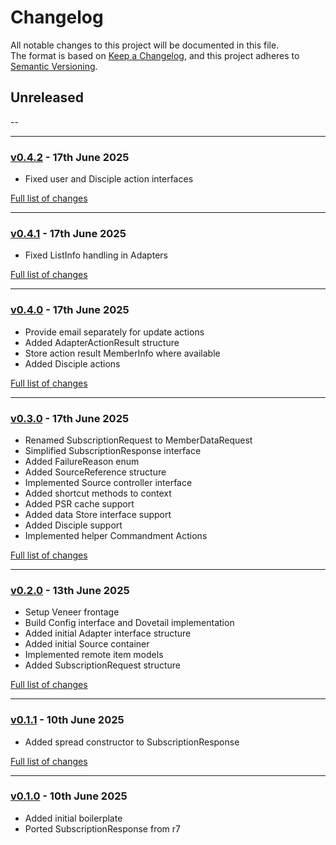 # Changelog

All notable changes to this project will be documented in this file.<br>
The format is based on [Keep a Changelog](https://keepachangelog.com/en/1.0.0/),
and this project adheres to [Semantic Versioning](https://semver.org/spec/v2.0.0.html).

## Unreleased
--

---

### [v0.4.2](https://github.com/decodelabs/telegraph/commits/v0.4.2) - 17th June 2025

- Fixed user and Disciple action interfaces

[Full list of changes](https://github.com/decodelabs/telegraph/compare/v0.4.1...v0.4.2)

---

### [v0.4.1](https://github.com/decodelabs/telegraph/commits/v0.4.1) - 17th June 2025

- Fixed ListInfo handling in Adapters

[Full list of changes](https://github.com/decodelabs/telegraph/compare/v0.4.0...v0.4.1)

---

### [v0.4.0](https://github.com/decodelabs/telegraph/commits/v0.4.0) - 17th June 2025

- Provide email separately for update actions
- Added AdapterActionResult structure
- Store action result MemberInfo where available
- Added Disciple actions

[Full list of changes](https://github.com/decodelabs/telegraph/compare/v0.3.0...v0.4.0)

---

### [v0.3.0](https://github.com/decodelabs/telegraph/commits/v0.3.0) - 17th June 2025

- Renamed SubscriptionRequest to MemberDataRequest
- Simplified SubscriptionResponse interface
- Added FailureReason enum
- Added SourceReference structure
- Implemented Source controller interface
- Added shortcut methods to context
- Added PSR cache support
- Added data Store interface support
- Added Disciple support
- Implemented helper Commandment Actions

[Full list of changes](https://github.com/decodelabs/telegraph/compare/v0.2.0...v0.3.0)

---

### [v0.2.0](https://github.com/decodelabs/telegraph/commits/v0.2.0) - 13th June 2025

- Setup Veneer frontage
- Build Config interface and Dovetail implementation
- Added initial Adapter interface structure
- Added initial Source container
- Implemented remote item models
- Added SubscriptionRequest structure

[Full list of changes](https://github.com/decodelabs/telegraph/compare/v0.1.1...v0.2.0)

---

### [v0.1.1](https://github.com/decodelabs/telegraph/commits/v0.1.1) - 10th June 2025

- Added spread constructor to SubscriptionResponse

[Full list of changes](https://github.com/decodelabs/telegraph/compare/v0.1.0...v0.1.1)

---

### [v0.1.0](https://github.com/decodelabs/telegraph/commits/v0.1.0) - 10th June 2025

- Added initial boilerplate
- Ported SubscriptionResponse from r7
